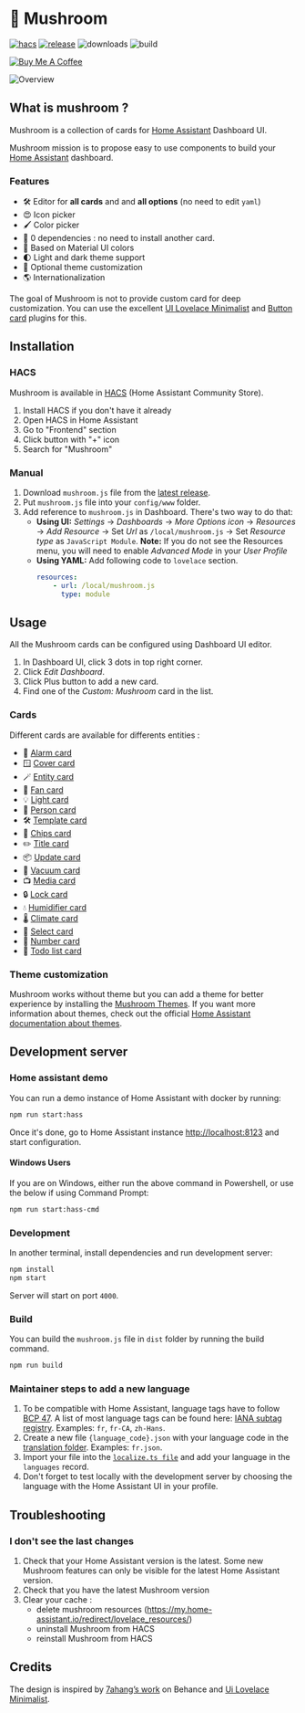 # 🍄 Mushroom

[![hacs][hacs-badge]][hacs-url]
[![release][release-badge]][release-url]
![downloads][downloads-badge]
![build][build-badge]

<a href="https://www.buymeacoffee.com/piitaya" target="_blank"><img src="https://www.buymeacoffee.com/assets/img/custom_images/white_img.png" alt="Buy Me A Coffee" style="height: auto !important;width: auto !important;" ></a>

![Overview](https://user-images.githubusercontent.com/5878303/152332130-760cf616-5c40-4825-a482-bb8f1f0f5251.png)

## What is mushroom ?

Mushroom is a collection of cards for [Home Assistant][home-assistant] Dashboard UI.

Mushroom mission is to propose easy to use components to build your [Home Assistant][home-assistant] dashboard.

### Features

-   🛠 Editor for **all cards** and and **all options** (no need to edit `yaml`)
-   😍 Icon picker
-   🖌 Color picker
-   🚀 0 dependencies : no need to install another card.
-   🌈 Based on Material UI colors
-   🌓 Light and dark theme support
-   🎨 Optional theme customization
-   🌎 Internationalization

The goal of Mushroom is not to provide custom card for deep customization. You can use the excellent [UI Lovelace Minimalist][ui-lovelace-minimalist] and [Button card][button-card] plugins for this.

## Installation

### HACS

Mushroom is available in [HACS][hacs] (Home Assistant Community Store).

1. Install HACS if you don't have it already
2. Open HACS in Home Assistant
3. Go to "Frontend" section
4. Click button with "+" icon
5. Search for "Mushroom"

### Manual

1. Download `mushroom.js` file from the [latest release][release-url].
2. Put `mushroom.js` file into your `config/www` folder.
3. Add reference to `mushroom.js` in Dashboard. There's two way to do that:
    - **Using UI:** _Settings_ → _Dashboards_ → _More Options icon_ → _Resources_ → _Add Resource_ → Set _Url_ as `/local/mushroom.js` → Set _Resource type_ as `JavaScript Module`.
      **Note:** If you do not see the Resources menu, you will need to enable _Advanced Mode_ in your _User Profile_
    - **Using YAML:** Add following code to `lovelace` section.
        ```yaml
        resources:
            - url: /local/mushroom.js
              type: module
        ```

## Usage

All the Mushroom cards can be configured using Dashboard UI editor.

1. In Dashboard UI, click 3 dots in top right corner.
2. Click _Edit Dashboard_.
3. Click Plus button to add a new card.
4. Find one of the _Custom: Mushroom_ card in the list.

### Cards

Different cards are available for differents entities :

-   🚨 [Alarm card](docs/cards/alarm-control-panel.md)
-   🪟 [Cover card](docs/cards/cover.md)
-   🪄 [Entity card](docs/cards/entity.md)
-   💨 [Fan card](docs/cards/fan.md)
-   💡 [Light card](docs/cards/light.md)
-   🙋 [Person card](docs/cards/person.md)
-   🛠 [Template card](docs/cards/template.md)
-   🔔 [Chips card](docs/cards/chips.md)
-   ✏️ [Title card](docs/cards/title.md)
-   📦 [Update card](docs/cards/update.md)
-   🧹 [Vacuum card](docs/cards/vacuum.md)
-   📺 [Media card](docs/cards/media-player.md)
-   🔒 [Lock card](docs/cards/lock.md)
-   💧 [Humidifier card](docs/cards/humidifier.md)
-   🌡 [Climate card](docs/cards/climate.md)
-   📑 [Select card](docs/cards/select.md)
-   🔢 [Number card](docs/cards/number.md)
-   📃 [Todo list card](docs/cards/todo-list.md)

### Theme customization

Mushroom works without theme but you can add a theme for better experience by installing the [Mushroom Themes](https://github.com/piitaya/lovelace-mushroom-themes). If you want more information about themes, check out the official [Home Assistant documentation about themes][home-assitant-theme-docs].

## Development server

### Home assistant demo

You can run a demo instance of Home Assistant with docker by running:

```sh
npm run start:hass
```

Once it's done, go to Home Assistant instance [http://localhost:8123](http://localhost:8123) and start configuration.

#### Windows Users

If you are on Windows, either run the above command in Powershell, or use the below if using Command Prompt:

```sh
npm run start:hass-cmd
```

### Development

In another terminal, install dependencies and run development server:

```sh
npm install
npm start
```

Server will start on port `4000`.

### Build

You can build the `mushroom.js` file in `dist` folder by running the build command.

```sh
npm run build
```

### Maintainer steps to add a new language

1. To be compatible with Home Assistant, language tags have to follow [BCP 47](https://www.rfc-editor.org/info/bcp47). A list of most language tags can be found here: [IANA subtag registry](http://www.iana.org/assignments/language-subtag-registry/language-subtag-registry). Examples: `fr`, `fr-CA`, `zh-Hans`.
2. Create a new file `{language_code}.json` with your language code in the [translation folder](https://github.com/piitaya/lovelace-mushroom/tree/main/src/translations). Examples: `fr.json`.
3. Import your file into the [`localize.ts file`](https://github.com/piitaya/lovelace-mushroom/blob/main/src/localize.ts) and add your language in the `languages` record.
4. Don't forget to test locally with the development server by choosing the language with the Home Assistant UI in your profile.

## Troubleshooting

### I don't see the last changes

1. Check that your Home Assistant version is the latest. Some new Mushroom features can only be visible for the latest Home Assistant version.
2. Check that you have the latest Mushroom version
3. Clear your cache :
    - delete mushroom resources (https://my.home-assistant.io/redirect/lovelace_resources/)
    - uninstall Mushroom from HACS
    - reinstall Mushroom from HACS

## Credits

The design is inspired by [7ahang’s work][7ahang] on Behance and [Ui Lovelace Minimalist][ui-lovelace-minimalist].

<!-- Badges -->

[hacs-url]: https://github.com/hacs/integration
[hacs-badge]: https://img.shields.io/badge/hacs-default-orange.svg?style=flat-square
[release-badge]: https://img.shields.io/github/v/release/piitaya/lovelace-mushroom?style=flat-square
[downloads-badge]: https://img.shields.io/github/downloads/piitaya/lovelace-mushroom/total?style=flat-square
[build-badge]: https://img.shields.io/github/actions/workflow/status/piitaya/lovelace-mushroom/build.yml?branch=main&style=flat-square

<!-- References -->

[home-assistant]: https://www.home-assistant.io/
[home-assitant-theme-docs]: https://www.home-assistant.io/integrations/frontend/#defining-themes
[hacs]: https://hacs.xyz
[ui-lovelace-minimalist]: https://ui-lovelace-minimalist.github.io/UI/
[button-card]: https://github.com/custom-cards/button-card
[7ahang]: https://www.behance.net/gallery/88433905/Redesign-Smart-Home
[release-url]: https://github.com/piitaya/lovelace-mushroom/releases
